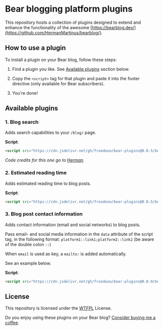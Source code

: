 # Bear blogging platform plugins

This repository hosts a collection of plugins designed to extend and enhance the functionality of the awesome [https://bearblog.dev/](https://github.com/HermanMartinus/bearblog/).

## How to use a plugin

To install a plugin on your Bear blog, follow these steps:

1. Find a plugin you like.
   See [Available plugins](#available-plugins) section below.
   
3. Copy the `<script>` tag for that plugin and paste it into the footer directive (only available for Bear subscribers).

4. You're done!

## Available plugins

### 1. Blog search
Adds search capabilities to your `/blog/` page.

**Script**:
```html
<script src="https://cdn.jsdelivr.net/gh/froodooo/bear-plugins@0.0.5/bear/blog-search.js"></script>
```

*Code credits for this one go to [Herman](https://github.com/HermanMartinus).*

### 2. Estimated reading time
Adds estimated reading time to blog posts.

**Script**:
```html
<script src="https://cdn.jsdelivr.net/gh/froodooo/bear-plugins@0.0.5/bear/reading-time.js"></script>
```

### 3. Blog post contact information
Adds contact information (email and social networks) to blog posts.

Pass email- and social media information in the `data` attribute of the script tag, in the following format:
`platform1::link1;platform2::link2` (be aware of the double colon `::`)

When `email` is used as key, a `mailto:` is added automatically.

See an example below.

**Script**:
```html
<script src="https://cdn.jsdelivr.net/gh/froodooo/bear-plugins@0.0.9/bear/reading-time.js" data="email::blog@yordi.me;Mastodon::https://social.lol/@yordi"></script>
```

## License

This repository is licensed under the [WTFPL](http://www.wtfpl.net/) License.

Do you enjoy using these plugins on your Bear blog? [Consider buying me a coffee](https://buymeacoffee.com/yordiverkroost).
